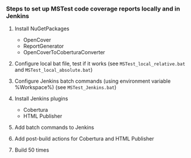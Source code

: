 ### Steps to set up MSTest code coverage reports locally and in Jenkins

1. Install NuGetPackages

    - OpenCover
    - ReportGenerator
    - OpenCoverToCoberturaConverter

2. Configure local bat file, test if it works (see `MSTest_local_relative.bat` and `MSTest_local_absolute.bat`)

3. Configure Jenkins batch commands (using environment variable %Workspace%) (see `MSTest_Jenkins.bat`)

4. Install Jenkins plugins

    - Cobertura
    - HTML Publisher

5. Add batch commands to Jenkins 

6. Add post-build actions for Cobertura and HTML Publisher

7. Build 50 times

